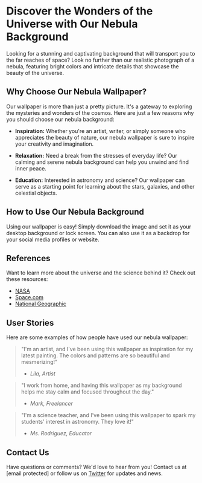 <!--font:Alegreya-->

# Discover the Wonders of the Universe with Our Nebula Background

Looking for a stunning and captivating background that will transport you to the far reaches of space? Look no further than our realistic photograph of a nebula, featuring bright colors and intricate details that showcase the beauty of the universe.

## Why Choose Our Nebula Wallpaper?

Our wallpaper is more than just a pretty picture. It's a gateway to exploring the mysteries and wonders of the cosmos. Here are just a few reasons why you should choose our nebula background:

- **Inspiration:** Whether you're an artist, writer, or simply someone who appreciates the beauty of nature, our nebula wallpaper is sure to inspire your creativity and imagination.

- **Relaxation:** Need a break from the stresses of everyday life? Our calming and serene nebula background can help you unwind and find inner peace.

- **Education:** Interested in astronomy and science? Our wallpaper can serve as a starting point for learning about the stars, galaxies, and other celestial objects.

## How to Use Our Nebula Background

Using our wallpaper is easy! Simply download the image and set it as your desktop background or lock screen. You can also use it as a backdrop for your social media profiles or website.

## References

Want to learn more about the universe and the science behind it? Check out these resources:

- [NASA](#nasa)
- [Space.com](#spacecom)
- [National Geographic](#nationalgeographic)

## User Stories

Here are some examples of how people have used our nebula wallpaper:

> "I'm an artist, and I've been using this wallpaper as inspiration for my latest painting. The colors and patterns are so beautiful and mesmerizing!"
>
> - _Lila, Artist_

> "I work from home, and having this wallpaper as my background helps me stay calm and focused throughout the day."
>
> - _Mark, Freelancer_

> "I'm a science teacher, and I've been using this wallpaper to spark my students' interest in astronomy. They love it!"
>
> - _Ms. Rodriguez, Educator_

## Contact Us

Have questions or comments? We'd love to hear from you! Contact us at [email protected] or follow us on [Twitter](#twitter) for updates and news.

<!--

Write me content for website with wallpaper which alt text is:

"A realistic photograph of a nebula, with bright colors and intricate details that showcase the beauty of the universe."

The name/title of the page should not be 1:1 copy of the alt text but rather a real content of the website which is using this wallpaper.

- Use markdown format 
- Start with heading
- Heading should be short and concise
- The content should look like a real website 
- The website should not be about the wallpaper, wallpaper is just a related background
- Heading should be contain work "wallpaper" or "background"
- Include real sections like references, contact, user stories, etc. use things relevant to the page purpose.
- Feel free to use structure like headings, bullets, numbering, blockquotes, paragraphs, horizontal lines, etc.
- You can use formatting like bold or _italic_
- You can include UTF-8 emojis
- Links should be only #hash anchors (and you can refer to the document itself)
- Do not include images


---


# Discover the Wonders of the Universe with Our Nebula Background

Looking for a stunning and captivating background that will transport you to the far reaches of space? Look no further than our realistic photograph of a nebula, featuring bright colors and intricate details that showcase the beauty of the universe.

## Why Choose Our Nebula Wallpaper?

Our wallpaper is more than just a pretty picture. It's a gateway to exploring the mysteries and wonders of the cosmos. Here are just a few reasons why you should choose our nebula background:

- **Inspiration:** Whether you're an artist, writer, or simply someone who appreciates the beauty of nature, our nebula wallpaper is sure to inspire your creativity and imagination.

- **Relaxation:** Need a break from the stresses of everyday life? Our calming and serene nebula background can help you unwind and find inner peace.

- **Education:** Interested in astronomy and science? Our wallpaper can serve as a starting point for learning about the stars, galaxies, and other celestial objects.

## How to Use Our Nebula Background

Using our wallpaper is easy! Simply download the image and set it as your desktop background or lock screen. You can also use it as a backdrop for your social media profiles or website.

## References

Want to learn more about the universe and the science behind it? Check out these resources:

- [NASA](#nasa)
- [Space.com](#spacecom)
- [National Geographic](#nationalgeographic)

## User Stories

Here are some examples of how people have used our nebula wallpaper:

> "I'm an artist, and I've been using this wallpaper as inspiration for my latest painting. The colors and patterns are so beautiful and mesmerizing!"
>
> - _Lila, Artist_

> "I work from home, and having this wallpaper as my background helps me stay calm and focused throughout the day."
>
> - _Mark, Freelancer_

> "I'm a science teacher, and I've been using this wallpaper to spark my students' interest in astronomy. They love it!"
>
> - _Ms. Rodriguez, Educator_

## Contact Us

Have questions or comments? We'd love to hear from you! Contact us at [email protected] or follow us on [Twitter](#twitter) for updates and news.

-->
